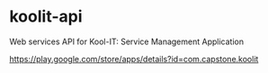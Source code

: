 # koolit-api
 
Web services API for Kool-IT: Service Management Application

https://play.google.com/store/apps/details?id=com.capstone.koolit
